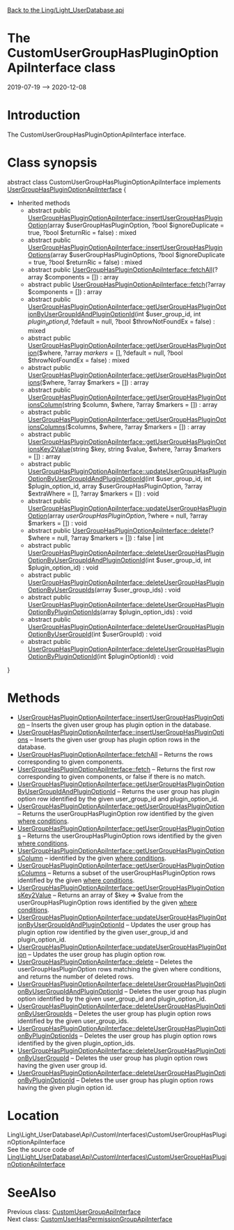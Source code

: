 [Back to the Ling/Light_UserDatabase api](https://github.com/lingtalfi/Light_UserDatabase/blob/master/doc/api/Ling/Light_UserDatabase.md)



The CustomUserGroupHasPluginOptionApiInterface class
================
2019-07-19 --> 2020-12-08






Introduction
============

The CustomUserGroupHasPluginOptionApiInterface interface.



Class synopsis
==============


abstract class <span class="pl-k">CustomUserGroupHasPluginOptionApiInterface</span> implements [UserGroupHasPluginOptionApiInterface](https://github.com/lingtalfi/Light_UserDatabase/blob/master/doc/api/Ling/Light_UserDatabase/Api/Generated/Interfaces/UserGroupHasPluginOptionApiInterface.md) {

- Inherited methods
    - abstract public [UserGroupHasPluginOptionApiInterface::insertUserGroupHasPluginOption](https://github.com/lingtalfi/Light_UserDatabase/blob/master/doc/api/Ling/Light_UserDatabase/Api/Generated/Interfaces/UserGroupHasPluginOptionApiInterface/insertUserGroupHasPluginOption.md)(array $userGroupHasPluginOption, ?bool $ignoreDuplicate = true, ?bool $returnRic = false) : mixed
    - abstract public [UserGroupHasPluginOptionApiInterface::insertUserGroupHasPluginOptions](https://github.com/lingtalfi/Light_UserDatabase/blob/master/doc/api/Ling/Light_UserDatabase/Api/Generated/Interfaces/UserGroupHasPluginOptionApiInterface/insertUserGroupHasPluginOptions.md)(array $userGroupHasPluginOptions, ?bool $ignoreDuplicate = true, ?bool $returnRic = false) : mixed
    - abstract public [UserGroupHasPluginOptionApiInterface::fetchAll](https://github.com/lingtalfi/Light_UserDatabase/blob/master/doc/api/Ling/Light_UserDatabase/Api/Generated/Interfaces/UserGroupHasPluginOptionApiInterface/fetchAll.md)(?array $components = []) : array
    - abstract public [UserGroupHasPluginOptionApiInterface::fetch](https://github.com/lingtalfi/Light_UserDatabase/blob/master/doc/api/Ling/Light_UserDatabase/Api/Generated/Interfaces/UserGroupHasPluginOptionApiInterface/fetch.md)(?array $components = []) : array
    - abstract public [UserGroupHasPluginOptionApiInterface::getUserGroupHasPluginOptionByUserGroupIdAndPluginOptionId](https://github.com/lingtalfi/Light_UserDatabase/blob/master/doc/api/Ling/Light_UserDatabase/Api/Generated/Interfaces/UserGroupHasPluginOptionApiInterface/getUserGroupHasPluginOptionByUserGroupIdAndPluginOptionId.md)(int $user_group_id, int $plugin_option_id, ?$default = null, ?bool $throwNotFoundEx = false) : mixed
    - abstract public [UserGroupHasPluginOptionApiInterface::getUserGroupHasPluginOption](https://github.com/lingtalfi/Light_UserDatabase/blob/master/doc/api/Ling/Light_UserDatabase/Api/Generated/Interfaces/UserGroupHasPluginOptionApiInterface/getUserGroupHasPluginOption.md)($where, ?array $markers = [], ?$default = null, ?bool $throwNotFoundEx = false) : mixed
    - abstract public [UserGroupHasPluginOptionApiInterface::getUserGroupHasPluginOptions](https://github.com/lingtalfi/Light_UserDatabase/blob/master/doc/api/Ling/Light_UserDatabase/Api/Generated/Interfaces/UserGroupHasPluginOptionApiInterface/getUserGroupHasPluginOptions.md)($where, ?array $markers = []) : array
    - abstract public [UserGroupHasPluginOptionApiInterface::getUserGroupHasPluginOptionsColumn](https://github.com/lingtalfi/Light_UserDatabase/blob/master/doc/api/Ling/Light_UserDatabase/Api/Generated/Interfaces/UserGroupHasPluginOptionApiInterface/getUserGroupHasPluginOptionsColumn.md)(string $column, $where, ?array $markers = []) : array
    - abstract public [UserGroupHasPluginOptionApiInterface::getUserGroupHasPluginOptionsColumns](https://github.com/lingtalfi/Light_UserDatabase/blob/master/doc/api/Ling/Light_UserDatabase/Api/Generated/Interfaces/UserGroupHasPluginOptionApiInterface/getUserGroupHasPluginOptionsColumns.md)($columns, $where, ?array $markers = []) : array
    - abstract public [UserGroupHasPluginOptionApiInterface::getUserGroupHasPluginOptionsKey2Value](https://github.com/lingtalfi/Light_UserDatabase/blob/master/doc/api/Ling/Light_UserDatabase/Api/Generated/Interfaces/UserGroupHasPluginOptionApiInterface/getUserGroupHasPluginOptionsKey2Value.md)(string $key, string $value, $where, ?array $markers = []) : array
    - abstract public [UserGroupHasPluginOptionApiInterface::updateUserGroupHasPluginOptionByUserGroupIdAndPluginOptionId](https://github.com/lingtalfi/Light_UserDatabase/blob/master/doc/api/Ling/Light_UserDatabase/Api/Generated/Interfaces/UserGroupHasPluginOptionApiInterface/updateUserGroupHasPluginOptionByUserGroupIdAndPluginOptionId.md)(int $user_group_id, int $plugin_option_id, array $userGroupHasPluginOption, ?array $extraWhere = [], ?array $markers = []) : void
    - abstract public [UserGroupHasPluginOptionApiInterface::updateUserGroupHasPluginOption](https://github.com/lingtalfi/Light_UserDatabase/blob/master/doc/api/Ling/Light_UserDatabase/Api/Generated/Interfaces/UserGroupHasPluginOptionApiInterface/updateUserGroupHasPluginOption.md)(array $userGroupHasPluginOption, ?$where = null, ?array $markers = []) : void
    - abstract public [UserGroupHasPluginOptionApiInterface::delete](https://github.com/lingtalfi/Light_UserDatabase/blob/master/doc/api/Ling/Light_UserDatabase/Api/Generated/Interfaces/UserGroupHasPluginOptionApiInterface/delete.md)(?$where = null, ?array $markers = []) : false | int
    - abstract public [UserGroupHasPluginOptionApiInterface::deleteUserGroupHasPluginOptionByUserGroupIdAndPluginOptionId](https://github.com/lingtalfi/Light_UserDatabase/blob/master/doc/api/Ling/Light_UserDatabase/Api/Generated/Interfaces/UserGroupHasPluginOptionApiInterface/deleteUserGroupHasPluginOptionByUserGroupIdAndPluginOptionId.md)(int $user_group_id, int $plugin_option_id) : void
    - abstract public [UserGroupHasPluginOptionApiInterface::deleteUserGroupHasPluginOptionByUserGroupIds](https://github.com/lingtalfi/Light_UserDatabase/blob/master/doc/api/Ling/Light_UserDatabase/Api/Generated/Interfaces/UserGroupHasPluginOptionApiInterface/deleteUserGroupHasPluginOptionByUserGroupIds.md)(array $user_group_ids) : void
    - abstract public [UserGroupHasPluginOptionApiInterface::deleteUserGroupHasPluginOptionByPluginOptionIds](https://github.com/lingtalfi/Light_UserDatabase/blob/master/doc/api/Ling/Light_UserDatabase/Api/Generated/Interfaces/UserGroupHasPluginOptionApiInterface/deleteUserGroupHasPluginOptionByPluginOptionIds.md)(array $plugin_option_ids) : void
    - abstract public [UserGroupHasPluginOptionApiInterface::deleteUserGroupHasPluginOptionByUserGroupId](https://github.com/lingtalfi/Light_UserDatabase/blob/master/doc/api/Ling/Light_UserDatabase/Api/Generated/Interfaces/UserGroupHasPluginOptionApiInterface/deleteUserGroupHasPluginOptionByUserGroupId.md)(int $userGroupId) : void
    - abstract public [UserGroupHasPluginOptionApiInterface::deleteUserGroupHasPluginOptionByPluginOptionId](https://github.com/lingtalfi/Light_UserDatabase/blob/master/doc/api/Ling/Light_UserDatabase/Api/Generated/Interfaces/UserGroupHasPluginOptionApiInterface/deleteUserGroupHasPluginOptionByPluginOptionId.md)(int $pluginOptionId) : void

}






Methods
==============

- [UserGroupHasPluginOptionApiInterface::insertUserGroupHasPluginOption](https://github.com/lingtalfi/Light_UserDatabase/blob/master/doc/api/Ling/Light_UserDatabase/Api/Generated/Interfaces/UserGroupHasPluginOptionApiInterface/insertUserGroupHasPluginOption.md) &ndash; Inserts the given user group has plugin option in the database.
- [UserGroupHasPluginOptionApiInterface::insertUserGroupHasPluginOptions](https://github.com/lingtalfi/Light_UserDatabase/blob/master/doc/api/Ling/Light_UserDatabase/Api/Generated/Interfaces/UserGroupHasPluginOptionApiInterface/insertUserGroupHasPluginOptions.md) &ndash; Inserts the given user group has plugin option rows in the database.
- [UserGroupHasPluginOptionApiInterface::fetchAll](https://github.com/lingtalfi/Light_UserDatabase/blob/master/doc/api/Ling/Light_UserDatabase/Api/Generated/Interfaces/UserGroupHasPluginOptionApiInterface/fetchAll.md) &ndash; Returns the rows corresponding to given components.
- [UserGroupHasPluginOptionApiInterface::fetch](https://github.com/lingtalfi/Light_UserDatabase/blob/master/doc/api/Ling/Light_UserDatabase/Api/Generated/Interfaces/UserGroupHasPluginOptionApiInterface/fetch.md) &ndash; Returns the first row corresponding to given components, or false if there is no match.
- [UserGroupHasPluginOptionApiInterface::getUserGroupHasPluginOptionByUserGroupIdAndPluginOptionId](https://github.com/lingtalfi/Light_UserDatabase/blob/master/doc/api/Ling/Light_UserDatabase/Api/Generated/Interfaces/UserGroupHasPluginOptionApiInterface/getUserGroupHasPluginOptionByUserGroupIdAndPluginOptionId.md) &ndash; Returns the user group has plugin option row identified by the given user_group_id and plugin_option_id.
- [UserGroupHasPluginOptionApiInterface::getUserGroupHasPluginOption](https://github.com/lingtalfi/Light_UserDatabase/blob/master/doc/api/Ling/Light_UserDatabase/Api/Generated/Interfaces/UserGroupHasPluginOptionApiInterface/getUserGroupHasPluginOption.md) &ndash; Returns the userGroupHasPluginOption row identified by the given [where conditions](https://github.com/lingtalfi/SimplePdoWrapper#the-where-conditions).
- [UserGroupHasPluginOptionApiInterface::getUserGroupHasPluginOptions](https://github.com/lingtalfi/Light_UserDatabase/blob/master/doc/api/Ling/Light_UserDatabase/Api/Generated/Interfaces/UserGroupHasPluginOptionApiInterface/getUserGroupHasPluginOptions.md) &ndash; Returns the userGroupHasPluginOption rows identified by the given [where conditions](https://github.com/lingtalfi/SimplePdoWrapper#the-where-conditions).
- [UserGroupHasPluginOptionApiInterface::getUserGroupHasPluginOptionsColumn](https://github.com/lingtalfi/Light_UserDatabase/blob/master/doc/api/Ling/Light_UserDatabase/Api/Generated/Interfaces/UserGroupHasPluginOptionApiInterface/getUserGroupHasPluginOptionsColumn.md) &ndash; identified by the given [where conditions](https://github.com/lingtalfi/SimplePdoWrapper#the-where-conditions).
- [UserGroupHasPluginOptionApiInterface::getUserGroupHasPluginOptionsColumns](https://github.com/lingtalfi/Light_UserDatabase/blob/master/doc/api/Ling/Light_UserDatabase/Api/Generated/Interfaces/UserGroupHasPluginOptionApiInterface/getUserGroupHasPluginOptionsColumns.md) &ndash; Returns a subset of the userGroupHasPluginOption rows identified by the given [where conditions](https://github.com/lingtalfi/SimplePdoWrapper#the-where-conditions).
- [UserGroupHasPluginOptionApiInterface::getUserGroupHasPluginOptionsKey2Value](https://github.com/lingtalfi/Light_UserDatabase/blob/master/doc/api/Ling/Light_UserDatabase/Api/Generated/Interfaces/UserGroupHasPluginOptionApiInterface/getUserGroupHasPluginOptionsKey2Value.md) &ndash; Returns an array of $key => $value from the userGroupHasPluginOption rows identified by the given [where conditions](https://github.com/lingtalfi/SimplePdoWrapper#the-where-conditions).
- [UserGroupHasPluginOptionApiInterface::updateUserGroupHasPluginOptionByUserGroupIdAndPluginOptionId](https://github.com/lingtalfi/Light_UserDatabase/blob/master/doc/api/Ling/Light_UserDatabase/Api/Generated/Interfaces/UserGroupHasPluginOptionApiInterface/updateUserGroupHasPluginOptionByUserGroupIdAndPluginOptionId.md) &ndash; Updates the user group has plugin option row identified by the given user_group_id and plugin_option_id.
- [UserGroupHasPluginOptionApiInterface::updateUserGroupHasPluginOption](https://github.com/lingtalfi/Light_UserDatabase/blob/master/doc/api/Ling/Light_UserDatabase/Api/Generated/Interfaces/UserGroupHasPluginOptionApiInterface/updateUserGroupHasPluginOption.md) &ndash; Updates the user group has plugin option row.
- [UserGroupHasPluginOptionApiInterface::delete](https://github.com/lingtalfi/Light_UserDatabase/blob/master/doc/api/Ling/Light_UserDatabase/Api/Generated/Interfaces/UserGroupHasPluginOptionApiInterface/delete.md) &ndash; Deletes the userGroupHasPluginOption rows matching the given where conditions, and returns the number of deleted rows.
- [UserGroupHasPluginOptionApiInterface::deleteUserGroupHasPluginOptionByUserGroupIdAndPluginOptionId](https://github.com/lingtalfi/Light_UserDatabase/blob/master/doc/api/Ling/Light_UserDatabase/Api/Generated/Interfaces/UserGroupHasPluginOptionApiInterface/deleteUserGroupHasPluginOptionByUserGroupIdAndPluginOptionId.md) &ndash; Deletes the user group has plugin option identified by the given user_group_id and plugin_option_id.
- [UserGroupHasPluginOptionApiInterface::deleteUserGroupHasPluginOptionByUserGroupIds](https://github.com/lingtalfi/Light_UserDatabase/blob/master/doc/api/Ling/Light_UserDatabase/Api/Generated/Interfaces/UserGroupHasPluginOptionApiInterface/deleteUserGroupHasPluginOptionByUserGroupIds.md) &ndash; Deletes the user group has plugin option rows identified by the given user_group_ids.
- [UserGroupHasPluginOptionApiInterface::deleteUserGroupHasPluginOptionByPluginOptionIds](https://github.com/lingtalfi/Light_UserDatabase/blob/master/doc/api/Ling/Light_UserDatabase/Api/Generated/Interfaces/UserGroupHasPluginOptionApiInterface/deleteUserGroupHasPluginOptionByPluginOptionIds.md) &ndash; Deletes the user group has plugin option rows identified by the given plugin_option_ids.
- [UserGroupHasPluginOptionApiInterface::deleteUserGroupHasPluginOptionByUserGroupId](https://github.com/lingtalfi/Light_UserDatabase/blob/master/doc/api/Ling/Light_UserDatabase/Api/Generated/Interfaces/UserGroupHasPluginOptionApiInterface/deleteUserGroupHasPluginOptionByUserGroupId.md) &ndash; Deletes the user group has plugin option rows having the given user group id.
- [UserGroupHasPluginOptionApiInterface::deleteUserGroupHasPluginOptionByPluginOptionId](https://github.com/lingtalfi/Light_UserDatabase/blob/master/doc/api/Ling/Light_UserDatabase/Api/Generated/Interfaces/UserGroupHasPluginOptionApiInterface/deleteUserGroupHasPluginOptionByPluginOptionId.md) &ndash; Deletes the user group has plugin option rows having the given plugin option id.





Location
=============
Ling\Light_UserDatabase\Api\Custom\Interfaces\CustomUserGroupHasPluginOptionApiInterface<br>
See the source code of [Ling\Light_UserDatabase\Api\Custom\Interfaces\CustomUserGroupHasPluginOptionApiInterface](https://github.com/lingtalfi/Light_UserDatabase/blob/master/Api/Custom/Interfaces/CustomUserGroupHasPluginOptionApiInterface.php)



SeeAlso
==============
Previous class: [CustomUserGroupApiInterface](https://github.com/lingtalfi/Light_UserDatabase/blob/master/doc/api/Ling/Light_UserDatabase/Api/Custom/Interfaces/CustomUserGroupApiInterface.md)<br>Next class: [CustomUserHasPermissionGroupApiInterface](https://github.com/lingtalfi/Light_UserDatabase/blob/master/doc/api/Ling/Light_UserDatabase/Api/Custom/Interfaces/CustomUserHasPermissionGroupApiInterface.md)<br>
